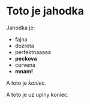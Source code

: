 # Toto je jahodka

Jahodka je:

* fajna
* dozreta
* perfektnaaaaa
* **peckova**
* cervena
* **mnam!**

A toto je *koniec*.

A toto je uz uplny koniec.
